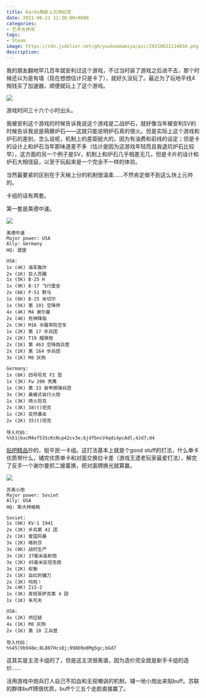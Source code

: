 ```yaml
---
title: Kards萌新上元帅纪念
date: 2021-06-21 11:38:00+0800
categories:
- 艺术与休闲
tags:
- Steam
image: https://cdn.jsdelivr.net/gh/yuukoamamiya/pic/20210621114034.png
description: 
---
```


我的朋友翻地早几百年就安利过这个游戏，不过当时装了游戏之后进不去，那个时候还以为是有墙（现在想想估计只是卡了），就好久没玩了。最近为了玩地平线4掏钱买了加速器，顺便就玩上了这个游戏。

![](https://cdn.jsdelivr.net/gh/yuukoamamiya/pic/20210621114314.png)

游戏时间三十六个小时出头。

我被安利这个游戏的时候告诉我说这个游戏是二战炉石，就好像当年被安利SV的时候告诉我说是萌豚炉石——这就只能说明炉石真的很火。但是实际上这个游戏和炉石的差别，怎么说呢，机制上的差距挺大的，因为有油费和前线的设定；但是卡的设计上和炉石当年那味道差不多（估计是因为这游戏年轻而且我退坑炉石比较早），这方面的另一个例子是SV，机制上和炉石几乎相差无几，但是卡片的设计和炉石大相径庭，以至于玩起来是一个完全不一样的体验。

当然最要紧的区别在于天梯上分的机制很温柔……不然肯定做不到这么快上元帅的。

卡组的话有两套。

第一套是美德中速。

![](https://cdn.jsdelivr.net/gh/yuukoamamiya/pic/20210621120133.png)

```
美德中速
Major power: USA
Ally: Germany
HQ: 瑟堡

USA:
1x (4K) 海军轰炸
2x (1K) 巨人苏醒
1x (5K) B-25 H
1x (9K) B-17 飞行堡垒
2x (6K) P-51 野马
1x (6K) B-25 米切尔
1x (5K) 第 101 空降师
4x (4K) M4 谢尔曼
2x (4K) 死神降临
2x (3K) M16 半履带防空车
1x (2K) 第 17 步兵团
2x (2K) T19 榴弹炮
2x (1K) 第 463 空降炮兵营
2x (1K) 第 164 步兵团
3x (1K) M8 灰狗

Germany:
1x (6K) 四号坦克 F2 型
1x (3K) Fw 200 秃鹰
1x (3K) 第 33 装甲掷弹兵团
3x (3K) 黃蜂式自行火炮
1x (3K) 喷火坦克
2x (3K) 38(t)坦克
1x (2K) 突然袭击
2x (2K) 35(t)坦克

导入代码：
%%51|bxcM4xf53ScKcNcp42cv3e;bjdfbncV4qdi4pcAdl;4Jd7;d4
```

[贴吧精品](https://tieba.baidu.com/p/7381258677)抄的，挺平民一卡组。这打法基本上就是个good stuff的打法，什么单卡优质带什么，铺完优质单卡和对面交换拉卡差（游戏王遗老玩家最爱打法），解完了反手一个谢尔曼抓二接着换，把对面牌换光就算赢。

![](https://cdn.jsdelivr.net/gh/yuukoamamiya/pic/20210621121056.png)

```
苏美小炮
Major power: Soviet
Ally: USA
HQ: 斯大林格勒

Soviet:
1x (6K) KV-1 1941
2x (3K) 步兵第 42 团
2x (1K) 爱国风暴
3x (2K) 喀秋莎
3x (0K) 战时生产
3x (1K) 37毫米高射炮
3x (2K) 45毫米反坦克炮
3x (2K) 权衡
2x (1K) 血红的镰刀
2x (3K) 呜啦！
3x (4K) ZiS-2
1x (3K) 库班哥萨克第 4 团
1x (1K) 朱可夫

USA:
4x (2K) 供应链
4x (1K) M8 灰狗
2x (1K) 第 10 工兵营

导入代码：
%%45|9b948e;8L807Hcs8j;998b9e8Mg5gc;bGd7
```

这其实是主流卡组的了，但是这主流很离谱，因为造价完全就是新手卡组的造价……

活用游戏中炮兵打人自己不扣血和无视嘲讽的机制，铺一地小炮出来贴buff。苏联的群体buff牌很优质，buff个三五个走脸直接赢了。

